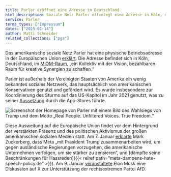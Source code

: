 ```yaml
---
title: Parler eröffnet eine Adresse in Deutschland
html_description: Soziale Netz Parler offenlegt eine Adresse in Köln, die auf eine Entwicklung in Richtung Europäische Union hinweist.
service: Parler
terms_types: ["Impressum"]
dates: ["2025-01-14"]
author: Matti Schneider
related_collections: ["pga"]
---
```


Das amerikanische soziale Netz Parler hat eine physische Betriebsadresse in der Europäischen Union [erklärt](https://github.com/OpenTermsArchive/pga-versions/commit/d63f05bbcbf2b0ebf087e279429a085468d7d74f#diff-f5ac1f4939c7895c9d3bdda244e6f8b6308288b30be6b9a486b142af45c739bdR88). Die Adresse befindet sich in Köln, Deutschland, im [MiOM-Raum](https://miom.space/en/), „ein Kollektiv mit der Vision, bezahlbaren Raum für kreative Synergien zu schaffen.“

Parler ist außerhalb der Vereinigten Staaten von Amerika ein wenig bekanntes soziales Netzwerk, das hauptsächlich von amerikanischen Konservativen genutzt und gefördert wird. Es wurde insbesondere zur Koordinierung des Sturms auf das US-Kapitol im Jahr 2021 genutzt, was zu seiner [Aussetzung](https://www.bbc.com/news/technology-55598887) durch die App-Stores führte.

![Screenshot der Homepage von Parler mit einem Bild des Wahlsiegs von Trump und dem Motto „Real People. Unfiltered Voices. True Freedom.“](../parler-opens-address-germany.png)

Diese Ausweitung auf die Europäische Union findet vor dem Hintergrund der verstärkten Präsenz und des politischen Aktivismus der großen amerikanischen sozialen Medien statt. Am 7. Januar [erklärte](https://www.threads.net/@zuck/post/DEhgYx4JbEG) Mark Zuckerberg, dass Meta „mit Präsident Trump zusammenarbeiten wird, um gegen ausländische Regierungen vorzugehen, die amerikanische Unternehmen verfolgen, um sie stärker zu zensieren“, und [dämpfte seine Beschränkungen für Hassreden]({{< relref path="meta-dampens-hate-speech-policy.de" >}}). Am 9. Januar [veranstaltete](https://www.bbc.com/news/articles/cr7errxp5jmo) Elon Musk eine Diskussion auf X zur Unterstützung der rechtsextremen Partei AfD.
